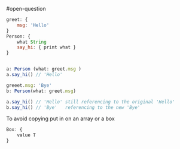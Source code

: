 #open-question 
```js
greet: {
    msg: 'Hello'
}
Person: {
    what String
    say_hi: { print what }
}


a: Person (what: greet.msg )
a.say_hi() // 'Hello'

greeet.msg: 'Bye'
b: Person(what: greet.msg)

a.say_hi() // 'Hello' still referencing to the original 'Hello'
b.say_hi() // 'Bye'   referencing to the new 'Bye'
```


To avoid copying put in on an array or a box

```js
Box: {
    value T
}
```